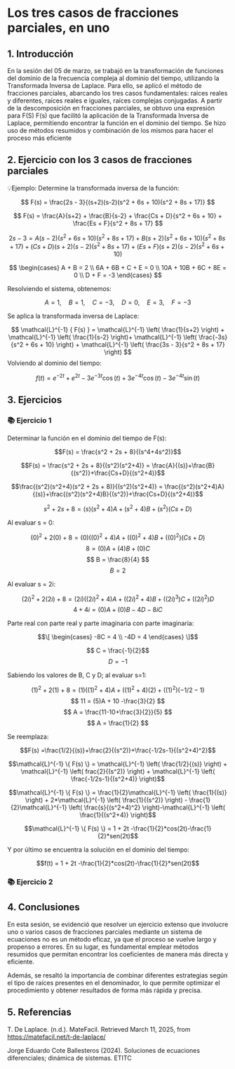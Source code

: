 # Los tres casos de fracciones parciales, en uno

## 1. Introducción
En la sesión del 05 de marzo, se trabajó en la transformación de funciones del dominio de la frecuencia compleja al dominio del tiempo, utilizando la Transformada Inversa de Laplace. Para ello, se aplicó el método de fracciones parciales, abarcando los tres casos fundamentales: raíces reales y diferentes, raíces reales e iguales, raíces complejas conjugadas.
A partir de la descomposición en fracciones parciales, se obtuvo una expresión para F(S)
F(s) que facilitó la aplicación de la Transformada Inversa de Laplace, permitiendo encontrar la función en el dominio del tiempo. Se hizo uso de métodos resumidos y combinación de los mismos para hacer el proceso más eficiente
## 2. Ejercicio con los 3 casos de fracciones parciales
💡Ejemplo: Determine la transformada inversa de la función:

$$
F(s) = \frac{2s - 3}{(s+2)(s-2)(s^2 + 6s + 10)(s^2 + 8s + 17)}
$$

$$
F(s) = \frac{A}{s+2} + \frac{B}{s-2} + \frac{Cs + D}{s^2 + 6s + 10} + \frac{Es + F}{s^2 + 8s + 17}
$$

$$
2s - 3 = A(s-2)(s^2+6s+10)(s^2+8s+17) + B(s+2)(s^2+6s+10)(s^2+8s+17)+ (Cs+D)(s+2)(s-2)(s^2+8s+17) + (Es+F)(s+2)(s-2)(s^2+6s+10)
$$


$$
\begin{cases}
    A + B = 2 \\
    6A + 6B + C + E = 0 \\
    10A + 10B + 6C + 8E = 0 \\
    D + F = -3
\end{cases}
$$

Resolviendo el sistema, obtenemos:

$$
A = 1, \quad B = 1, \quad C = -3, \quad D = 0, \quad E = 3, \quad F = -3
$$

Se aplica la transformada inversa de Laplace:

$$
\mathcal{L}^{-1} { F(s) } = \mathcal{L}^{-1} \left( \frac{1}{s+2} \right) + \mathcal{L}^{-1} \left( \frac{1}{s-2} \right)+ \mathcal{L}^{-1} \left( \frac{-3s}{s^2 + 6s + 10} \right) + \mathcal{L}^{-1} \left( \frac{3s - 3}{s^2 + 8s + 17} \right) 
$$
Volviendo al dominio del tiempo:

$$
f(t) = e^{-2t} + e^{2t} - 3 e^{-3t} \cos (t) + 3 e^{-4t} \cos (t) - 3 e^{-4t} \sin (t)
$$

## 3. Ejercicios
### 📚 Ejercicio 1
Determinar la función en el dominio del tiempo de F(s):

$$F(s) = \frac{s^2 + 2s + 8}{(s^4+4s^2)}$$

$$F(s) = \frac{s^2 + 2s + 8}{(s^2)(s^2+4)} = \frac{A}{(s)}+\frac{B}{(s^2)}+\frac{Cs+D}{(s^2+4)}$$

$$\frac{(s^2)(s^2+4)(s^2 + 2s + 8)}{(s^2)(s^2+4)} = \frac{(s^2)(s^2+4)A}{(s)}+\frac{(s^2)(s^2+4)B}{(s^2)}+\frac{Cs+D}{(s^2+4)}$$

$$s^2 + 2s + 8= (s)(s^2+4)A + (s^2+4)B +(s^2)(Cs+D)$$

Al evaluar s = 0:

$$(0)^2 + 2(0) + 8= (0)((0)^2+4)A + ((0)^2+4)B +((0)^2)(Cs+D)$$
$$ 8 = (0)A + (4)B +(0)C $$
$$ B =  \frac{8}{4} $$
$$ B = 2 $$

Al evaluar s = 2i:

$$(2i)^2 + 2(2i) + 8= (2i)((2i)^2+4)A + ((2i)^2+4)B +((2i)^3)C+((2i)^2)D$$
$$ 4+4i = (0)A + (0)B - 4D - 8iC $$

Parte real con parte real y parte imaginaria con parte imaginaria:

$$\[
\begin{cases}
  -8C = 4 \\
  -4D = 4
\end{cases}
\]$$

$$ C = \frac{-1}{2}$$
$$ D = -1 $$

Sabiendo los valores de B, C y D; al evaluar s=1:

$$(1)^2 + 2(1) + 8= (1)((1)^2+4)A + ((1)^2+4)(2) +((1)^2)(-1/2-1)$$
$$ 11 = (5)A + 10 -\frac{3}{2} $$
$$ A =  \frac{11-10+\frac{3}{2}}{5} $$
$$ A = \frac{1}{2} $$

Se reemplaza:

$$F(s) =\frac{1/2}{(s)}+\frac{2}{(s^2)}+\frac{-1/2s-1}{(s^2+4)^2}$$

$$\mathcal{L}^{-1} \{ F(s) \} = \mathcal{L}^{-1} \left( \frac{1/2}{(s)} \right) + \mathcal{L}^{-1} \left( frac{2}{(s^2)} \right) + \mathcal{L}^{-1} \left( \frac{-1/2s-1}{(s^2+4)} \right)$$

$$\mathcal{L}^{-1} \{ F(s) \} = \frac{1}{2}\mathcal{L}^{-1} \left( \frac{1}{(s)} \right) + 2*\mathcal{L}^{-1} \left( \frac{1}{(s^2)} \right) - \frac{1}{2}\mathcal{L}^{-1} \left( \frac{s}{(s^2+4)^2} \right)-\mathcal{L}^{-1} \left( \frac{1}{(s^2+4)} \right)$$

$$\mathcal{L}^{-1} \{ F(s) \} = 1 + 2t -\frac{1}{2}*cos(2t)-\frac{1}{2}*sen(2t)$$

Y por último se encuentra la solución en el dominio del tiempo: 

$$f(t) =  1 + 2t -\frac{1}{2}*cos(2t)-\frac{1}{2}*sen(2t)$$
### 📚 Ejercicio 2
## 4. Conclusiones
En esta sesión, se evidenció que resolver un ejercicio extenso que involucre uno o varios casos de fracciones parciales mediante un sistema de ecuaciones no es un método eficaz, ya que el proceso se vuelve largo y propenso a errores. En su lugar, es fundamental emplear métodos resumidos que permitan encontrar los coeficientes de manera más directa y eficiente.

Además, se resaltó la importancia de combinar diferentes estrategias según el tipo de raíces presentes en el denominador, lo que permite optimizar el procedimiento y obtener resultados de forma más rápida y precisa.
## 5. Referencias
T. De Laplace. (n.d.). MateFacil. Retrieved March 11, 2025, from https://matefacil.net/t-de-laplace/

Jorge Eduardo Cote Ballesteros (2024). Soluciones de ecuaciones diferenciales; dinámica de sistemas. ETITC





